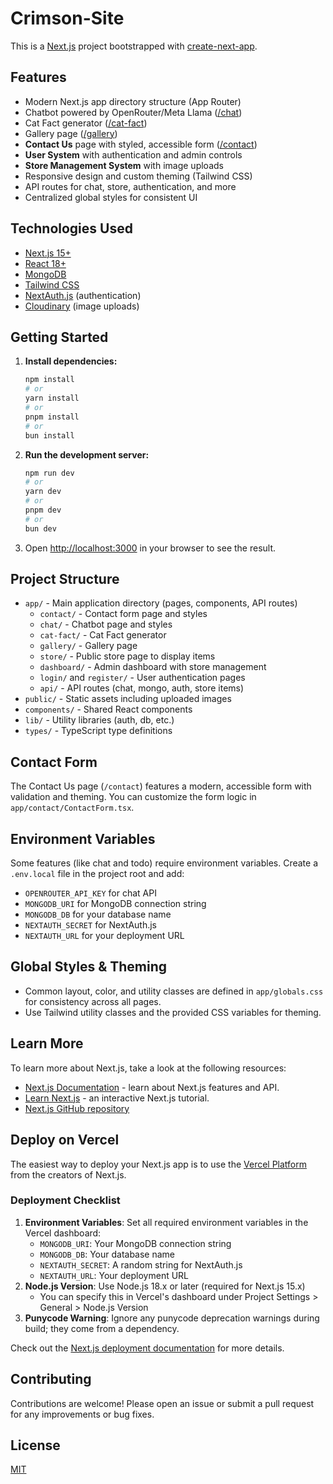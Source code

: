 # Crimson-Site

This is a [Next.js](https://nextjs.org) project bootstrapped with [create-next-app](https://nextjs.org/docs/app/api-reference/cli/create-next-app).

## Features

- Modern Next.js app directory structure (App Router)
- Chatbot powered by OpenRouter/Meta Llama ([/chat](./app/chat))
- Cat Fact generator ([/cat-fact](./app/cat-fact))
- Gallery page ([/gallery](./app/gallery))
- **Contact Us** page with styled, accessible form ([/contact](./app/contact))
- **User System** with authentication and admin controls
- **Store Management System** with image uploads
- Responsive design and custom theming (Tailwind CSS)
- API routes for chat, store, authentication, and more
- Centralized global styles for consistent UI

## Technologies Used

- [Next.js 15+](https://nextjs.org/)
- [React 18+](https://react.dev/)
- [MongoDB](https://www.mongodb.com/)
- [Tailwind CSS](https://tailwindcss.com/)
- [NextAuth.js](https://next-auth.js.org/) (authentication)
- [Cloudinary](https://cloudinary.com/) (image uploads)

## Getting Started

1. **Install dependencies:**

   ```bash
   npm install
   # or
   yarn install
   # or
   pnpm install
   # or
   bun install
   ```

2. **Run the development server:**

   ```bash
   npm run dev
   # or
   yarn dev
   # or
   pnpm dev
   # or
   bun dev
   ```

3. Open [http://localhost:3000](http://localhost:3000) in your browser to see the result.

## Project Structure

- `app/` - Main application directory (pages, components, API routes)
  - `contact/` - Contact form page and styles
  - `chat/` - Chatbot page and styles
  - `cat-fact/` - Cat Fact generator
  - `gallery/` - Gallery page
  - `store/` - Public store page to display items
  - `dashboard/` - Admin dashboard with store management
  - `login/` and `register/` - User authentication pages
  - `api/` - API routes (chat, mongo, auth, store items)
- `public/` - Static assets including uploaded images
- `components/` - Shared React components
- `lib/` - Utility libraries (auth, db, etc.)
- `types/` - TypeScript type definitions

## Contact Form

The Contact Us page (`/contact`) features a modern, accessible form with validation and theming. You can customize the form logic in `app/contact/ContactForm.tsx`.

## Environment Variables

Some features (like chat and todo) require environment variables. Create a `.env.local` file in the project root and add:

- `OPENROUTER_API_KEY` for chat API
- `MONGODB_URI` for MongoDB connection string
- `MONGODB_DB` for your database name
- `NEXTAUTH_SECRET` for NextAuth.js
- `NEXTAUTH_URL` for your deployment URL

## Global Styles & Theming

- Common layout, color, and utility classes are defined in `app/globals.css` for consistency across all pages.
- Use Tailwind utility classes and the provided CSS variables for theming.

## Learn More

To learn more about Next.js, take a look at the following resources:

- [Next.js Documentation](https://nextjs.org/docs) - learn about Next.js features and API.
- [Learn Next.js](https://nextjs.org/learn) - an interactive Next.js tutorial.
- [Next.js GitHub repository](https://github.com/vercel/next.js)

## Deploy on Vercel

The easiest way to deploy your Next.js app is to use the [Vercel Platform](https://vercel.com/new?utm_medium=default-template&filter=next.js&utm_source=create-next-app&utm_campaign=create-next-app-readme) from the creators of Next.js.

### Deployment Checklist

1. **Environment Variables**: Set all required environment variables in the Vercel dashboard:
   - `MONGODB_URI`: Your MongoDB connection string
   - `MONGODB_DB`: Your database name
   - `NEXTAUTH_SECRET`: A random string for NextAuth.js
   - `NEXTAUTH_URL`: Your deployment URL
2. **Node.js Version**: Use Node.js 18.x or later (required for Next.js 15.x)
   - You can specify this in Vercel's dashboard under Project Settings > General > Node.js Version
3. **Punycode Warning**: Ignore any punycode deprecation warnings during build; they come from a dependency.

Check out the [Next.js deployment documentation](https://nextjs.org/docs/app/building-your-application/deploying) for more details.

## Contributing

Contributions are welcome! Please open an issue or submit a pull request for any improvements or bug fixes.

## License

[MIT](LICENSE)
